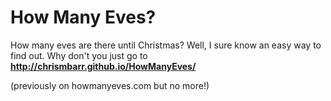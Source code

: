 How Many Eves?
==================

How many eves are there until Christmas?  Well, I sure know an easy way to find out.
Why don't you just go to **http://chrismbarr.github.io/HowManyEves/**

(previously on howmanyeves.com but no more!)
